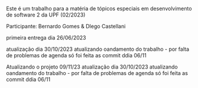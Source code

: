 Este é um trabalho para a matéria de tópicos especiais em desenvolvimento de software 2 da UPF (02/2023)

Participante: Bernardo Gomes & DIego Castellani

primeira entrega dia 26/06/2023

atualização dia 30/10/2023 atualizando oandamento do trabalho - por falta de problemas de agenda só foi feita as commit ddia 06/11

Atualizando o projeto 09/11/23
atualização dia 30/10/2023 atualizando oandamento do trabalho - por falta de problemas de agenda só foi feita as commit ddia 06/11

